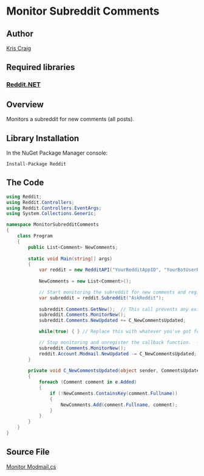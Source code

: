 # Monitor Subreddit Comments

## Author

[Kris Craig](../../../docs/contributors/Kris%20Craig.md)

## Required libraries

### [Reddit.NET](https://github.com/sirkris/Reddit.NET)

## Overview

Monitors a subreddit for new comments (all posts).

## Library Installation

In the NuGet Package Manager console:

    Install-Package Reddit

## The Code

```c#
using Reddit;
using Reddit.Controllers;
using Reddit.Controllers.EventArgs;
using System.Collections.Generic;

namespace MonitorSubredditComments
{
	class Program
	{
		public List<Comment> NewComments;
		
		static void Main(string[] args)
		{
			var reddit = new RedditAPI("YourRedditAppID", "YourBotUserRefreshToken");
			
			NewComments = new List<Comment>();

			// Start monitoring the subreddit for new comments and register the callback function.  --Kris
			var subreddit = reddit.Subreddit("AskReddit");
			
			subreddit.Comments.GetNew();  // This call prevents any existing "new"-sorted comments from triggering the update event.  --Kris
			subreddit.Comments.MonitorNew();
			subreddit.Comments.NewUpdated += C_NewCommentsUpdated;

			while(true) { } // Replace this with whatever you've got for a program loop.  The monitoring will run asynchronously in a separate thread.  --Kris

			// Stop monitoring and unregister the callback function.  --Kris
			subreddit.Comments.MonitorNew();
			reddit.Account.Modmail.NewUpdated -= C_NewCommentsUpdated;
		}
		
        private void C_NewCommentsUpdated(object sender, CommentsUpdateEventArgs e)
        {
            foreach (Comment comment in e.Added)
            {
                if (!NewComments.ContainsKey(comment.Fullname))
                {
                    NewComments.Add(comment.Fullname, comment);
                }
            }
        }
	}
}
```

## Source File

[Monitor Modmail.cs](src/Monitor%20Subreddit%20Comments.cs)
